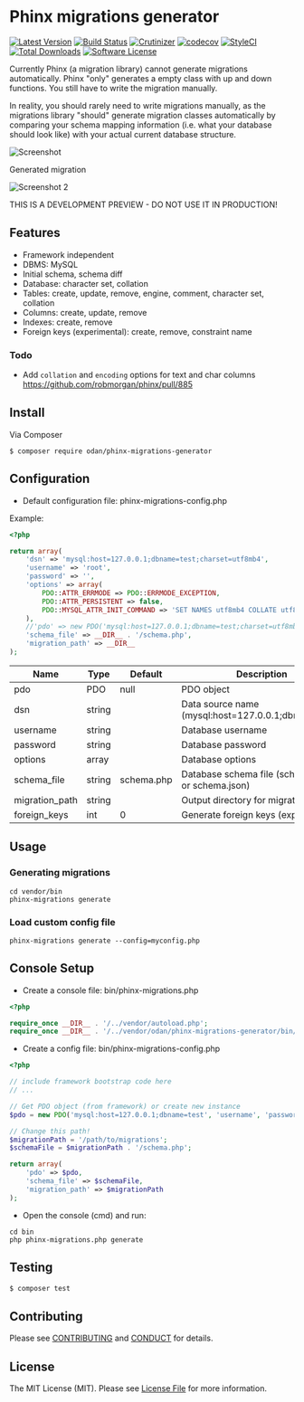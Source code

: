 # Phinx migrations generator

[![Latest Version](https://img.shields.io/github/release/odan/phinx-migrations-generator.svg)](https://github.com/loadsys/odan/phinx-migrations-generator/releases)
[![Build Status](https://travis-ci.org/odan/phinx-migrations-generator.svg?branch=master)](https://travis-ci.org/odan/phinx-migrations-generator)
[![Crutinizer](https://img.shields.io/scrutinizer/g/odan/phinx-migrations-generator.svg)](https://scrutinizer-ci.com/g/odan/phinx-migrations-generator)
[![codecov](https://codecov.io/gh/odan/phinx-migrations-generator/branch/master/graph/badge.svg)](https://codecov.io/gh/odan/phinx-migrations-generator)
[![StyleCI](https://styleci.io/repos/61276581/shield?style=flat)](https://styleci.io/repos/61276581)
[![Total Downloads](https://img.shields.io/packagist/dt/odan/phinx-migrations-generator.svg)](https://packagist.org/packages/odan/phinx-migrations-generator)
[![Software License](https://img.shields.io/badge/license-MIT-brightgreen.svg)](LICENSE.md)

Currently Phinx (a migration library) cannot generate migrations automatically.
Phinx "only" generates a empty class with up and down functions. You still have to write the migration manually.

In reality, you should rarely need to write migrations manually, as the migrations library "should" generate migration classes automatically by comparing your schema mapping information (i.e. what your database should look like) with your actual current database structure.

![Screenshot](https://github.com/odan/phinx-migrations-generator/blob/master/docs/images/screenshot01.jpg "Screenshot")

Generated migration

![Screenshot 2](https://github.com/odan/phinx-migrations-generator/blob/master/docs/images/screenshot02.jpg "Screenshot 2")

THIS IS A DEVELOPMENT PREVIEW - DO NOT USE IT IN PRODUCTION!

## Features

* Framework independent
* DBMS: MySQL
* Initial schema, schema diff
* Database: character set, collation
* Tables: create, update, remove, engine, comment, character set, collation
* Columns: create, update, remove
* Indexes: create, remove
* Foreign keys (experimental): create, remove, constraint name

### Todo

* Add `collation` and `encoding` options for text and char columns https://github.com/robmorgan/phinx/pull/885

## Install

Via Composer

```
$ composer require odan/phinx-migrations-generator
```

## Configuration

* Default configuration file: phinx-migrations-config.php

Example:

```php
<?php

return array(
    'dsn' => 'mysql:host=127.0.0.1;dbname=test;charset=utf8mb4',
    'username' => 'root',
    'password' => '',
    'options' => array(
        PDO::ATTR_ERRMODE => PDO::ERRMODE_EXCEPTION,
        PDO::ATTR_PERSISTENT => false,
        PDO::MYSQL_ATTR_INIT_COMMAND => 'SET NAMES utf8mb4 COLLATE utf8mb4_unicode_ci',
    ),
    //'pdo' => new PDO('mysql:host=127.0.0.1;dbname=test;charset=utf8mb4', 'username', 'password'),
    'schema_file' => __DIR__ . '/schema.php',
    'migration_path' => __DIR__
);
```

Name | Type | Default | Description
--- | --- | --- | ---
pdo | PDO | null | PDO object
dsn | string |  | Data source name (mysql:host=127.0.0.1;dbname=test)
username | string | | Database username
password | string | | Database password
options | array | | Database options
schema_file | string | schema.php | Database schema file (schema.php or schema.json)
migration_path | string | | Output directory for migration files
foreign_keys | int | 0 | Generate foreign keys (experimental)

## Usage

### Generating migrations

```
cd vendor/bin
phinx-migrations generate
```

### Load custom config file

```
phinx-migrations generate --config=myconfig.php
```

## Console Setup

* Create a console file: bin/phinx-migrations.php

```php
<?php

require_once __DIR__ . '/../vendor/autoload.php';
require_once __DIR__ . '/../vendor/odan/phinx-migrations-generator/bin/phinx-migrations';
```

* Create a config file: bin/phinx-migrations-config.php

```php
<?php

// include framework bootstrap code here
// ...

// Get PDO object (from framework) or create new instance
$pdo = new PDO('mysql:host=127.0.0.1;dbname=test', 'username', 'password'),

// Change this path!
$migrationPath = '/path/to/migrations';
$schemaFile = $migrationPath . '/schema.php';

return array(
    'pdo' => $pdo,
    'schema_file' => $schemaFile,
    'migration_path' => $migrationPath
);
```

* Open the console (cmd) and run:

```
cd bin
php phinx-migrations.php generate
```

## Testing

``` bash
$ composer test
```

## Contributing

Please see [CONTRIBUTING](CONTRIBUTING.md) and [CONDUCT](CONDUCT.md) for details.

## License

The MIT License (MIT). Please see [License File](LICENSE.md) for more information.
